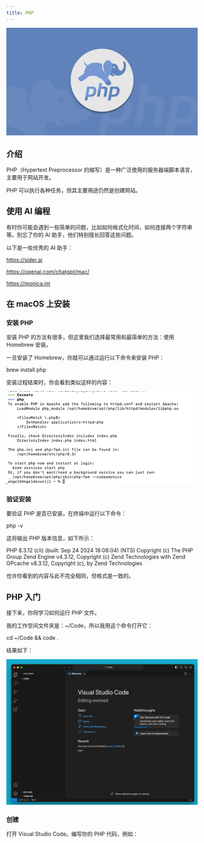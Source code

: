 ```yaml
---
title: PHP
---
```


![](./images/03-PHP_1.jpeg)

## 介绍

PHP（Hypertext Preprocessor 的缩写）是一种广泛使用的服务器端脚本语言，主要用于网站开发。

PHP 可以执行各种任务，但其主要用途仍然是创建网站。

## 使用 AI 编程

有时你可能会遇到一些简单的问题，比如如何格式化时间，如何连接两个字符串等。别忘了你的 AI 助手，他们特别擅长回答这些问题。

以下是一些优秀的 AI 助手：

https://sider.ai

https://openai.com/chatgpt/mac/

https://monica.im

## 在 macOS 上安装

### 安装 PHP

安装 PHP 的方法有很多，但这里我们选择最常用和最简单的方法：使用 Homebrew 安装。

一旦安装了 Homebrew，你就可以通过运行以下命令来安装 PHP：

brew install php

安装过程结束时，你会看到类似这样的内容：

![](./images/03-PHP_2.png)

### 验证安装

要验证 PHP 是否已安装，在终端中运行以下命令：

php -v

这将输出 PHP 版本信息，如下所示：

PHP 8.3.12 (cli) (built: Sep 24 2024 18:08:04) (NTS) Copyright (c) The PHP Group Zend Engine v4.3.12, Copyright (c) Zend Technologies with Zend OPcache v8.3.12, Copyright (c), by Zend Technologies

也许你看到的内容与此不完全相同，但格式是一致的。

## PHP 入门

接下来，你将学习如何运行 PHP 文件。

我的工作空间文件夹是：~/Code，所以我用这个命令打开它：

cd ~/Code && code .

结果如下：

![](./images/03-PHP_3.png)

### 创建

打开 Visual Studio Code。编写你的 PHP 代码，例如：

<?php

echo "Hello, World!";

将文件保存为 .php 扩展名，例如 hello.php。

![](./images/03-PHP_4.png)

### 运行

点击"新建终端"打开终端：

![](./images/03-PHP_5.png)

使用以下命令运行 PHP 文件：

php hello.php

你应该在终端中看到输出 "Hello, World!"。

![](./images/03-PHP_6.png)

### 打印时间

按照以下步骤打印时间。

在你的工作空间文件夹中创建一个名为 time.php 的新文件

在文件中写入以下代码：

<?php echo date("Y-m-d H:i:s");

在终端中输入此代码并按回车运行：

php time.php

如果你看到以下输出，恭喜！你已成功打印出时间。

2021-12-31 16:45:09

如果你遇到难以处理的问题，请毫不犹豫地询问你的 AI 助手。

### 函数

在你的工作空间文件夹中创建一个名为 function.php 的新文件。

编写一个函数来打印斐波那契数列。填写缺失的代码。

<?php

echo fibonacci(100);

function fibonacci($n) { // 在这里写你的代码 }

### 数组排序

在你的工作空间文件夹中创建一个名为 array_sorting.php 的新文件。

这是一个将两个数组合并并按升序排序的函数。

填写缺失的代码。

<?php
$a = [1, 2, 5];
$b = [3, 4];

$c = array_merge_and_sort($a, $b);
print_r($c);

function array_merge_and_sort($a, $b) { // 在这里写你的代码 }

数组 c 应该是：[1,2,3,4,5]。

### HTTP 服务器

在你的工作空间文件夹中创建一个名为 http_server.php 的新文件。

使用以下 shell 命令创建一个监听 8000 端口的 HTTP 服务器：

php -S localhost:8000 http_server.php

当用户访问主页时，打印 "Hello World!"。

<?php // 在这里写你的代码

最后，在浏览器中打开链接。

这就是开发网页的基本原理。
